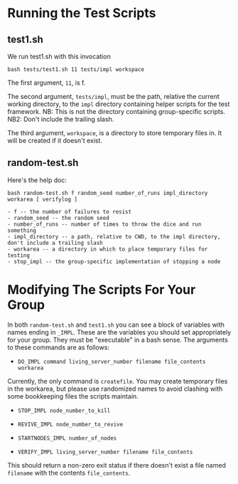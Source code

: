 # Running the Test Scripts
## test1.sh
We run test1.sh with this invocation

    bash tests/test1.sh 11 tests/impl workspace

The first argument, `11`, is f.

The second argument, `tests/impl`, must be the path, relative the current
working directory, to the `impl` directory containing helper scripts for the
test framework. NB: This is not the directory containing group-specific
scripts. NB2: Don't include the trailing slash.

The third argument, `workspace`, is a directory to store temporary files in. It
will be created if it doesn't exist.

## random-test.sh
Here's the help doc:

    bash random-test.sh f random_seed number_of_runs impl_directory workarea [ verifylog ]

    - f -- the number of failures to resist
    - random_seed -- the random seed
    - number_of_runs -- number of times to throw the dice and run something
    - impl_directory -- a path, relative to CWD, to the impl directory, don't include a trailing slash
    - workarea -- a directory in which to place temporary files for testing
    - stop_impl -- the group-specific implementation of stopping a node


# Modifying The Scripts For Your Group

In both `random-test.sh` and `test1.sh` you can see a block of variables with
names ending in `_IMPL`. These are the variables you should set appropriately
for your group. They must be "executable" in a bash sense. The arguments to
these commands are as follows:

  - `DO_IMPL command living_server_number filename file_contents workarea`

  Currently, the only command is `createfile`. You may create temporary files in
  the workarea, but please use randomized names to avoid clashing with some
  bookkeeping files the scripts maintain.

  - `STOP_IMPL node_number_to_kill`

  - `REVIVE_IMPL node_number_to_revive`

  - `STARTNODES_IMPL number_of_nodes`

  - `VERIFY_IMPL living_server_number filename file_contents`

  This should return a non-zero exit status if there doesn't exist a file named
  `filename` with the contents `file_contents`.
